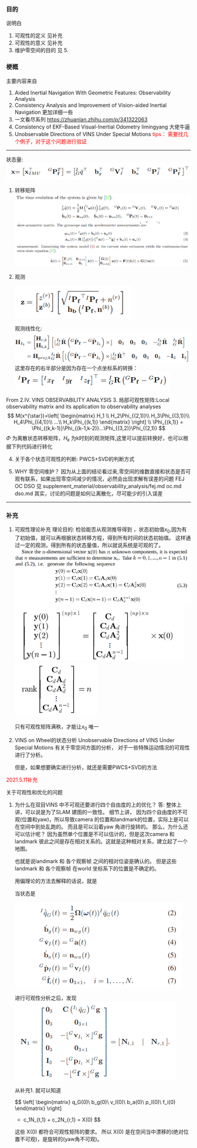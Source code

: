 <!--
 * @Author: Liu Weilong
 * @Date: 2021-04-21 09:02:07
 * @LastEditors: Liu Weilong
 * @LastEditTime: 2021-05-11 22:10:07
 * @FilePath: /Codes/30. supplement_material/observability_analysis/basic_observability.md
 * @Description: 
-->
### 目的
说明白
1. 可观性的定义 见补充
2. 可观性的意义 见补充
3. 维护零空间的目的 见 5.


### 梗概
主要内容来自
1. Aided Inertial Navigation With Geometric Features: Observability Analysis
2. Consistency Analysis and Improvement of Vision-aided Inertial Navigation 更加详细一些
3. 一文看尽系列 https://zhuanlan.zhihu.com/p/341322063
4. Consistency of EKF-Based Visual-Inertial Odometry limingyang 大佬牛逼
5. Unobservable Directions of VINS Under Special Motions
<font color = "Red">tips： 需要找几个例子，对于这个问题进行验证</font>


-----
状态量:
![](./pic/5.png)
1. 转移矩阵
   ![](./pic/1.png)
   ![](./pic/2.png)
   ![](./pic/3.png)
2. 观测
   
   ![](./pic/4.png)

   观测线性化:
   ![](./pic/6.png)
   这里存在的右半部分是因为存在一个点坐标系的转换：
   ![](./pic/7.png)
   
From 2.IV. VINS OBSERVABILITY ANALYSIS
3. 局部可观性矩阵:Local observability matrix and its
application to observability analyses
$$
    M(x^{\star})=\left[
        \begin{matrix}
            H_1 \\
            H_2\Phi_{(2,1)}\\
            H_3\Phi_{(3,1)}\\
            H_4\Phi_{(4,1)}\\
            ...\\
            H_k\Phi_{(k,1)}
        \end{matrix}
        \right]
        \\
       \Phi_{(k,1)} =  \Phi_{(k,k-1)}\Phi_{(k-1,k-2)}...\Phi_{(3,2)}\Phi_{(2,1)}
$$
$\Phi$ 为离散状态转移矩阵，$H_k$ 为k时刻的观测矩阵,这里可以提前转换好，也可以根据下列代码进行转化

4. 关于各个状态可观性的判断:
    PWCS+SVD的判断方式

5. WHY 零空间维护？
   因为从上面的结论看过来,零空间的维数直接和状态是否可观有联系，如果出现零空间减少的情况，必然会出现求解有误差的问题
   FEJ OC DSO 见 supplement_material/observability_analysis/fej.md oc.md dso.md
   其实，讨论的问题是如何让离散化，尽可能少的引入误差

-----
### 补充
1. 可观性理论补充
   理论目的:
   检验能否从观测推导得到 ，状态初始值$x_0$,因为有了初始值，就可以再根据状态转移方程，得到所有时间的状态初始值。
   这样通过一定的观测，得到所有的状态量值，所以就说系统是可观的了。
   ![](./pic/8.png)
   ![](./pic/10.png)
   ![](./pic/11.png)
   
   只有可观性矩阵满秩，才能让$x_0$ 唯一
2. VINS on Wheel的状态分析
   Unobservable Directions of VINS Under Special Motions 
   有关于零空间方面的分析，
   对于一些特殊运动情况的可观性进行了分析。

   但是，如果想要确实进行分析，就还是需要PWCS+SVD的方法
   
<font color = "Red"> 2021.5.11补充</font>


关于可观性和优化的问题
1. 为什么在双目VINS 中不可观还要进行四个自由度的上的优化？
   答: 整体上讲，可以说是为了SLAM 建图的一致性。
   细节上讲， 因为四个自由度的不可观(位置和yaw)，所以导致camera 的位置和landmark的位置，实际上是可以在空间中到处乱跑的。
   而且是可以沿着yaw 角进行旋转的。
   那么，为什么还可以估计呢？
   因为虽然单个位置是不可以估计的，但是这次camera 和landmark 彼此之间是存在相对关系的。这就是这种相对关系，建立起了一个地图。
   
   也就是说landmark 和 各个观察帧 之间的相对位姿是确认的。
   但是这些landmark 和 各个观察帧 在world 坐标系下的位置是不确定的。

   用偏理论的方法去解释的话说，就是

   当状态是

   ![](./pic/12.png)

   进行可观性分析之后，发现
   ![](./pic/13.png)

   从补充1. 就可以知道

   $$
   \left[
      \begin{matrix}
         q_G(0)\\
         b_g(0)\\
         v_I(0)\\
         b_a(0)\\
         p_I(0)\\
         f_i(0)
      \end{matrix}
      \right]
   + c_1N_{t,1} + c_2N_{r,1} = X(0)
   $$
   
   这些 X(0) 都符合可观性矩阵的要求。
   所以 X(0) 是在空间当中漂移的(绝对位置不可观)，是旋转的(yaw角不可观)。


   





